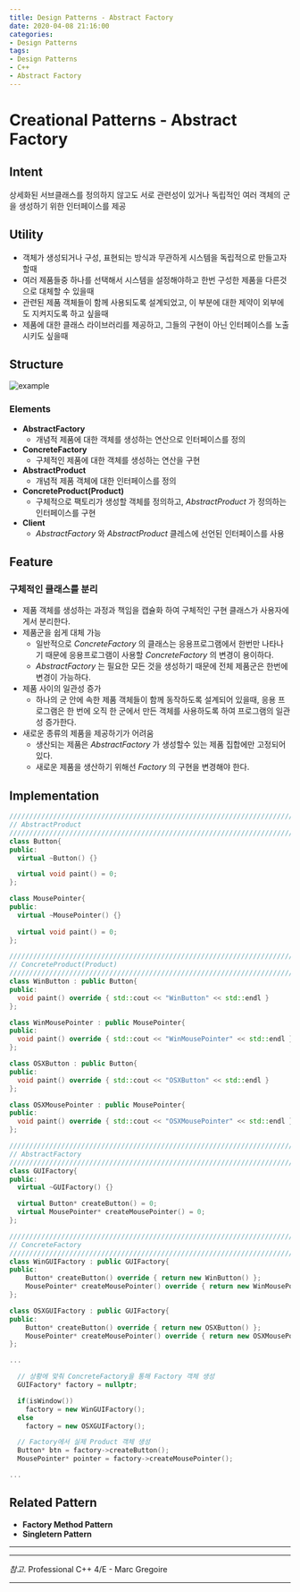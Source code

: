 ```yaml
---
title: Design Patterns - Abstract Factory
date: 2020-04-08 21:16:00
categories:
- Design Patterns
tags:
- Design Patterns
- C++
- Abstract Factory
---
```


# Creational Patterns - Abstract Factory

## Intent

상세화된 서브클래스를 정의하지 않고도 서로 관련성이 있거나 독립적인 여러 객체의 군을 생성하기 위한 인터페이스를 제공

## Utility

- 객체가 생성되거나 구성, 표현되는 방식과 무관하게 시스템을 독립적으로 만들고자 할때
- 여러 제품들중 하나를 선택해서 시스템을 설정해야하고 한번 구성한 제품을 다른것으로 대체할 수 있을때
- 관련된 제품 객체들이 함께 사용되도록 설계되었고, 이 부분에 대한 제약이 외부에도 지켜지도록 하고 싶을때
- 제품에 대한 클래스 라이브러리를 제공하고, 그들의 구현이 아닌 인터페이스를 노출시키도 싶을때

## Structure
![example](https://online.visual-paradigm.com/repository/images/eff87ae6-0414-4e79-ada5-90eaf76a3fbe.png)

### Elements

- **AbstractFactory**
  - 개념적 제품에 대한 객체를 생성하는 연산으로 인터페이스를 정의
- **ConcreteFactory**
  - 구체적인 제품에 대한 객체를 생성하는 연산을 구현
- **AbstractProduct**
  - 개념적 제품 객체에 대한 인터페이스를 정의
- **ConcreteProduct(Product)**
  - 구체적으로 팩토리가 생성할 객체를 정의하고, *AbstractProduct* 가 정의하는 인터페이스를 구현
- **Client**
  - *AbstractFactory* 와 *AbstractProduct* 클레스에 선언된 인터페이스를 사용
  
## Feature

### 구체적인 클래스를 분리
- 제품 객체를 생성하는 과정과 책임을 캡슐화 하여 구체적인 구현 클래스가 사용자에게서 분리한다.
- 제품군을 쉽게 대체 가능
  - 일반적으로 *ConcreteFactory* 의 클래스는 응용프로그램에서 한번만 나타나기 때문에 응용프로그램이 사용할 *ConcreteFactory* 의 변경이 용이하다.
  - *AbstractFactory* 는 필요한 모든 것을 생성하기 때문에 전체 제품군은 한번에 변경이 가능하다.
- 제품 사이의 일관성 증가
  - 하나의 군 안에 속한 제품 객체들이 함께 동작하도록 설계되어 있을때, 응용 프로그램은 한 번에 오직 한 군에서 만든 객체를 사용하도록 하여 프로그램의 일관성 증가한다.
- 새로운 종류의 제품을 제공하기가 어려움
  - 생산되는 제품은 *AbstractFactory* 가 생성할수 있는 제품 집합에만 고정되어 있다.
  - 새로운 제품을 생산하기 위해선 *Factory* 의 구현을 변경해야 한다.

## Implementation

```cpp
////////////////////////////////////////////////////////////////////////////////
// AbstractProduct
////////////////////////////////////////////////////////////////////////////////
class Button{
public:
  virtual ~Button() {}

  virtual void paint() = 0;
};

class MousePointer{
public:
  virtual ~MousePointer() {}
  
  virtual void paint() = 0;
};

////////////////////////////////////////////////////////////////////////////////
// ConcreteProduct(Product)
////////////////////////////////////////////////////////////////////////////////
class WinButton : public Button{
public:
  void paint() override { std::cout << "WinButton" << std::endl }
};

class WinMousePointer : public MousePointer{
public:
  void paint() override { std::cout << "WinMousePointer" << std::endl }
};

class OSXButton : public Button{
public:
  void paint() override { std::cout << "OSXButton" << std::endl }
};

class OSXMousePointer : public MousePointer{
public:
  void paint() override { std::cout << "OSXMousePointer" << std::endl }
};

////////////////////////////////////////////////////////////////////////////////
// AbstractFactory
////////////////////////////////////////////////////////////////////////////////
class GUIFactory{
public:
  virtual ~GUIFactory() {}

  virtual Button* createButton() = 0;
  virtual MousePointer* createMousePointer() = 0;
};

////////////////////////////////////////////////////////////////////////////////
// ConcreteFactory
////////////////////////////////////////////////////////////////////////////////
class WinGUIFactory : public GUIFactory{
public:
    Button* createButton() override { return new WinButton() };
    MousePointer* createMousePointer() override { return new WinMousePointer() };
};

class OSXGUIFactory : public GUIFactory{
public:
    Button* createButton() override { return new OSXButton() };
    MousePointer* createMousePointer() override { return new OSXMousePointer() };
};

...

  // 상황에 맞춰 ConcreteFactory을 통해 Factory 객체 생성
  GUIFactory* factory = nullptr;

  if(isWindow())
    factory = new WinGUIFactory();
  else
    factory = new OSXGUIFactory();

  // Factory에서 실제 Product 객체 생성
  Button* btn = factory->createButton();
  MousePointer* pointer = factory->createMousePointer();

...

```

## Related Pattern

- **Factory Method Pattern**
- **Singletern Pattern**

---
---
*참고*. Professional C++ 4/E - Marc Gregoire

---
